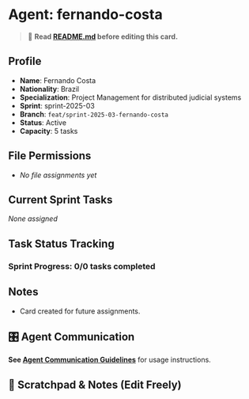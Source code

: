 # Agent: fernando-costa
> 📝️ **Read [README.md](./README.md) before editing this card.**

## Profile
- **Name**: Fernando Costa
- **Nationality**: Brazil
- **Specialization**: Project Management for distributed judicial systems
- **Sprint**: sprint-2025-03
- **Branch**: `feat/sprint-2025-03-fernando-costa`
- **Status**: Active
- **Capacity**: 5 tasks

## File Permissions
- _No file assignments yet_

## Current Sprint Tasks
_None assigned_

## Task Status Tracking
### Sprint Progress: 0/0 tasks completed

## Notes
- Card created for future assignments.

## 🎛️ Agent Communication
**See [Agent Communication Guidelines](./README.md#agent-communication-guidelines)** for usage instructions.

## 📝 Scratchpad & Notes (Edit Freely)
